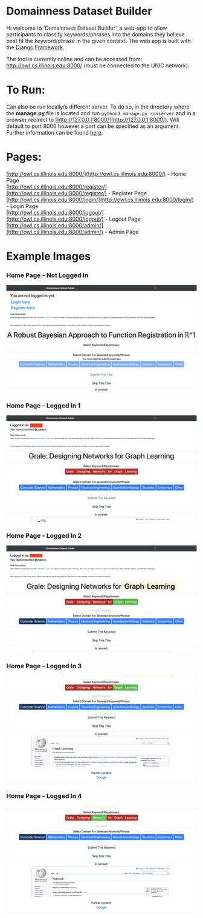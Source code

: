 # Domainness Dataset Builder

Hi welcome to 'Domainness Dataset Builder', a web-app to allow participants to classify keywords/phrases into the domains they believe best fit the keyword/phrase in the given context. The web app is built with the [Django Framework](https://www.djangoproject.com/). 

The tool is currently online and can be accessed from: http://owl.cs.illinois.edu:8000/ (must be connected to the UIUC network).

# To Run: 
Can also be run locally/a different server. To do so, in the directory where the **manage.py** file is located and run `python3 manage.py runserver` and in a browser redirect to [http://127.0.0.1:8000/](http://127.0.0.1:8000/).  Will default to port 8000 however a port can be specified as an argument. Further information can be found [here](https://docs.djangoproject.com/en/3.1/intro/tutorial01/).

# Pages:

[http://owl.cs.illinois.edu:8000/](http://owl.cs.illinois.edu:8000/) - Home Page <br />
[http://owl.cs.illinois.edu:8000/register/](http://owl.cs.illinois.edu:8000/register/) - Register Page <br />
[http://owl.cs.illinois.edu:8000/login/](http://owl.cs.illinois.edu:8000/login/) - Login Page <br />
[http://owl.cs.illinois.edu:8000/logout/](http://owl.cs.illinois.edu:8000/logout/) - Logout Page <br />
[http://owl.cs.illinois.edu:8000/admin/](http://owl.cs.illinois.edu:8000/admin/) - Admin Page <br />

# Example Images
### Home Page - Not Logged In
![Home Page - Logged In](https://github.com/rohanjsuresh/domainness_dataset_builder/blob/master/images/not_logged_in.png?raw=true)

### Home Page - Logged In 1
![Home Page - Not Logged In 1](https://github.com/rohanjsuresh/domainness_dataset_builder/blob/master/images/logged_in_1.png?raw=true)

### Home Page - Logged In 2
![Home Page - Not Logged In 2](https://github.com/rohanjsuresh/domainness_dataset_builder/blob/master/images/logged_in_2.png?raw=true)

### Home Page - Logged In 3
![Home Page - Not Logged In 3](https://github.com/rohanjsuresh/domainness_dataset_builder/blob/master/images/logged_in_3.png?raw=true)

### Home Page - Logged In 4
![Home Page - Not Logged In 4](https://github.com/rohanjsuresh/domainness_dataset_builder/blob/master/images/logged_in_4.png?raw=true)

